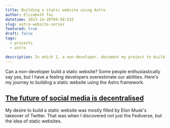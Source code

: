 ```yaml
---
title: Building a static website using Astro
author: Elizabeth Tai
datetime: 2023-14-20T04:58:53Z
slug: astro-website-series
featured: true
draft: false
tags:
  - projects
  - astro

description: In which I, a non-developer, document my project to build a static website using Astro.
---
```


Can a non-developer build a static website? Some people enthusiastically say yes, but I have a feeling developers overestimate our abilities. Here's my journey to building a static website using the Astro framework.

## [The future of social media is decentralised](/fediverse-social-media)

My desire to build a static website was mostly filled by Elon Musk's takeover of Twitter. That was when I discovered not just the Fediverse, but the idea of static websites.
